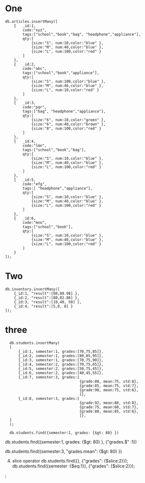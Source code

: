 # One 
    db.articles.insertMany([
        {   _id:1, 
            code:"xyz", 
            tags:["school","book","bag", "headphone","appliance"],
            qty:[
                {size:"S", num:10,color:"blue" },
                {size:"M", num:40,color:"blue" },
                {size:"L", num:100,color:"red" }
            ]
        },
        {   _id:2, 
            code:"abc", 
            tags:["school","book","appliance"],
            qty:[
                {size:"S", num:100,color:"blue" },
                {size:"M", num:46,color:"blue" },
                {size:"L", num:10,color:"red" }
            ]
        },
        {   _id:3, 
            code:"pqr", 
            tags:["bag", "headphone","appliance"],
            qty:[
                {size:"6", num:10,color:"green" },
                {size:"6", num:40,color:"brown" },
                {size:"8", num:100,color:"red" }
            ]
        },
        {   _id:4, 
            code:"lmn", 
            tags:["school","book","bag"],
            qty:[
                {size:"S", num:10,color:"blue" },
                {size:"M", num:40,color:"blue" },
                {size:"L", num:100,color:"red" }
            ]
        },
        {   _id:5, 
            code:"efg", 
            tags:[ "headphone","appliance"],
            qty:[
                {size:"S", num:10,color:"blue" },
                {size:"M", num:40,color:"blue" },
                {size:"L", num:100,color:"red" }
            ]
        },
        {   _id:6, 
            code:"mno", 
            tags:["school","book"],
            qty:[
                {size:"S", num:10,color:"blue" },
                {size:"M", num:40,color:"blue" },
                {size:"L", num:100,color:"red" }
            ]
        }
    ]);



# Two
    db.inventory.insertMany([
        {_id:1, "result":[80,89.98] },
        {_id:2, "result":[80,82.86] },
        {_id:3, "result":[10,40, 50] },
        {_id:4, "result":[5,8, 8] }
    ]);



# three

      db.students.insertMany(
      [
          {_id:1, semester:1, grades:[70,75,85]},
          {_id:2, semester:1, grades:[80,85,95]},
          {_id:3, semester:1, grades:[70,75,90]},
          {_id:4, semester:2, grades:[70,75,65]},
          {_id:5, semester:2, grades:[50,75,45]},
          {_id:6, semester:2, grades:[40,45,55]},
          {_id:7, semester:3, grades:[
                                      {grade:80, mean:75, std:8},
                                      {grade:85, mean:75, std:7},
                                      {grade:90, mean:75, std:6},
                                      ]},
          {_id:8, semester:3, grades:[
                                      {grade:92, mean:88, std:8},
                                      {grade:75, mean:60, std:7},
                                      {grade:80, mean:85, std:6},
                                      ]},
      ]
      );
      
      db.students.find({semester:1, grades: {$gt: 80} })


db.students.find({semester:1, grades: {$gt: 80} }, {"grades.$" :1})

db.students.find({semester:3, "grades.mean": {$gt: 80} })



4. slice operator
db.students.find({}, {"grades": {$slice:2}});
db.students.find({semester :{$eq:1}}, {"grades": {$slice:2}});

;
